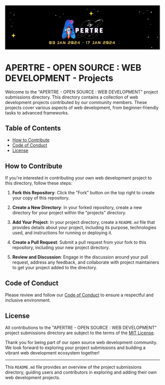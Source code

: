 ![logo](../assets/logo.jpg)

# APERTRE - OPEN SOURCE : WEB DEVELOPMENT - Projects

Welcome to the "APERTRE - OPEN SOURCE : WEB DEVELOPMENT" project submissions directory. This directory contains a collection of web development projects contributed by our community members. These projects cover various aspects of web development, from beginner-friendly tasks to advanced frameworks.

## Table of Contents

- [How to Contribute](#how-to-contribute)
- [Code of Conduct](#code-of-conduct)
- [License](#license)

## How to Contribute

If you're interested in contributing your own web development project to this directory, follow these steps:

1. **Fork this Repository**: Click the "Fork" button on the top right to create your copy of this repository.

2. **Create a New Directory**: In your forked repository, create a new directory for your project within the "projects" directory.

3. **Add Your Project**: In your project directory, create a `README.md` file that provides details about your project, including its purpose, technologies used, and instructions for running or deploying it.

4. **Create a Pull Request**: Submit a pull request from your fork to this repository, including your new project directory.

5. **Review and Discussion**: Engage in the discussion around your pull request, address any feedback, and collaborate with project maintainers to get your project added to the directory.

## Code of Conduct

Please review and follow our [Code of Conduct](../CODE_OF_CONDUCT.md) to ensure a respectful and inclusive environment.

## License

All contributions to the "APERTRE - OPEN SOURCE : WEB DEVELOPMENT" project submissions directory are subject to the terms of the [MIT License](../LICENSE).

Thank you for being part of our open source web development community. We look forward to exploring your project submissions and building a vibrant web development ecosystem together!

---

This `README.md` file provides an overview of the project submissions directory, guiding users and contributors in exploring and adding their own web development projects.
